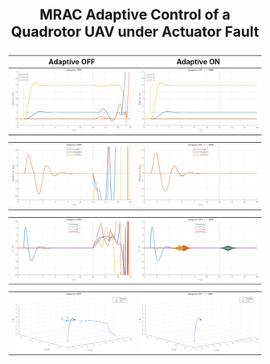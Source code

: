 <h1 align="center">MRAC Adaptive Control of a Quadrotor UAV under Actuator Fault</h1>

##  
|                         Adaptive OFF                         |                         Adaptive ON                          |
| :----------------------------------------------------------: | :----------------------------------------------------------: |
| ![](https://github.com/MarcoMustacchi/QuadcopterAdaptiveControl/blob/master/imagesPNG/Regulation/Adaptive_OFF/UAV_Position_Adaptive_OFF-1.png) | ![](https://github.com/MarcoMustacchi/QuadcopterAdaptiveControl/blob/master/imagesPNG/Regulation/Adaptive_ON/UAV_Position_Adaptive_ON_Gamma_1000-1.png) |

|                                                              |                                                              |
| :----------------------------------------------------------: | :----------------------------------------------------------: |
| ![](https://github.com/MarcoMustacchi/QuadcopterAdaptiveControl/blob/master/imagesPNG/Regulation/Adaptive_OFF/UAV_Orientation_Adaptive_OFF-1.png) | ![](https://github.com/MarcoMustacchi/QuadcopterAdaptiveControl/blob/master/imagesPNG/Regulation/Adaptive_ON/UAV_Orientation_Adaptive_ON_Gamma_1000-1.png) |

|                                                              |                                                              |
| :----------------------------------------------------------: | :----------------------------------------------------------: |
| ![](https://github.com/MarcoMustacchi/QuadcopterAdaptiveControl/blob/master/imagesPNG/Regulation/Adaptive_OFF/UAV_Input_Baseline_Adaptive_OFF-1.png) | ![](https://github.com/MarcoMustacchi/QuadcopterAdaptiveControl/blob/master/imagesPNG/Regulation/Adaptive_ON/UAV_Input_Baseline_Adaptive_ON_Gamma_1000-1.png) |

|                                                              |                                                              |
| :----------------------------------------------------------: | :----------------------------------------------------------: |
| ![](https://github.com/MarcoMustacchi/QuadcopterAdaptiveControl/blob/master/imagesPNG/Regulation/Adaptive_OFF/UAV_Trajectory_Plot_3D_Adaptive_OFF-1.png) | ![](https://github.com/MarcoMustacchi/QuadcopterAdaptiveControl/blob/master/imagesPNG/Regulation/Adaptive_ON/UAV_Trajectory_Plot_3D_Adaptive_ON_Gamma_1000-1.png) |
